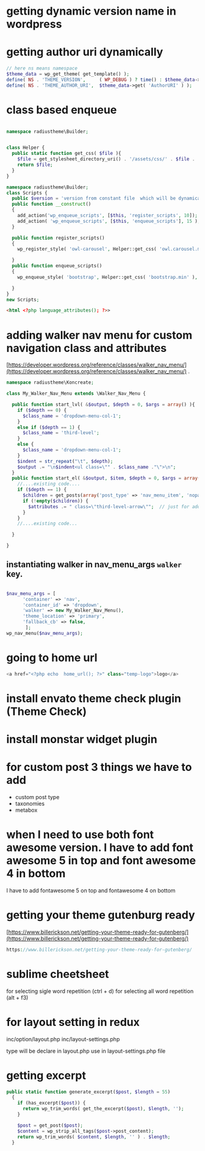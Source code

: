 # getting dynamic version name in wordpress
# getting author uri dynamically


~~~php
// here ns means namespace
$theme_data = wp_get_theme( get_template() );
define( NS . 'THEME_VERSION',     ( WP_DEBUG ) ? time() : $theme_data->get( 'Version' ) );
define( NS . 'THEME_AUTHOR_URI',  $theme_data->get( 'AuthorURI' ) );
~~~

# class based enqueue

~~~php

namespace radiustheme\Builder;


class Helper {
  public static function get_css( $file ){
    $file = get_stylesheet_directory_uri() . '/assets/css/' . $file . '.css';
    return $file;
  }
}

~~~


~~~php
namespace radiustheme\Builder;
class Scripts {
  public $version = 'version from constant file  which will be dynamically ';
  public function __construct()
  {
    add_action('wp_enqueue_scripts', [$this, 'register_scripts', 10]);
    add_action( 'wp_enqueue_scripts', [$this, 'enqueue_scripts'], 15 );
  }

  public function register_scripts()
  {
    wp_register_style( 'owl-carousel', Helper::get_css( 'owl.carousel.min' ), array(), $this->version );

  }
  public function enqueue_scripts()
  {
    wp_enqueue_style( 'bootstrap', Helper::get_css( 'bootstrap.min' ), array(), $this->version );

  }
}
new Scripts;
~~~


~~~md
<html <?php language_attributes(); ?>>
~~~

# adding walker nav menu for custom navigation class and attributes

[https://developer.wordpress.org/reference/classes/walker_nav_menu/](https://developer.wordpress.org/reference/classes/walker_nav_menu/) .

~~~php
namespace radiustheme\Koncreate;

class My_Walker_Nav_Menu extends \Walker_Nav_Menu {

  public function start_lvl( &$output, $depth = 0, $args = array() ){
    if ($depth == 0) {
      $class_name = 'dropdown-menu-col-1';
    }
    else if ($depth == 1) {
      $class_name = 'third-level';
    }
    else {
      $class_name = 'dropdown-menu-col-1';
    }
    $indent = str_repeat("\t", $depth);
    $output .= "\n$indent<ul class=\"" . $class_name ."\">\n";
  }
  public function start_el( &$output, $item, $depth = 0, $args = array(), $id = 0 ) {
    //....existing code....
    if ($depth == 1) {
      $children = get_posts(array('post_type' => 'nav_menu_item', 'nopaging' => true, 'numberposts' => 1, 'meta_key' => '_menu_item_menu_item_parent', 'meta_value' => $item->ID));
      if (!empty($children)) {
        $attributes .= " class=\"third-level-arrow\"";  // just for adding this I have added this
      }
    }
    //....existing code...

  }

}

~~~

## instantiating walker in nav_menu_args `walker` key.

~~~php

$nav_menu_args = [
      'container' => 'nav',
      'container_id' => 'dropdown',
      'walker' => new My_Walker_Nav_Menu(),
      'theme_location' => 'primary',
      'fallback_cb' => false,
       ];
wp_nav_menu($nav_menu_args);
~~~


# going to home url

~~~php
<a href="<?php echo  home_url(); ?>" class="temp-logo">logo</a>
~~~

# install envato theme check plugin (Theme Check)
# install monstar widget plugin

# for custom post 3 things we have to add
* custom post type
* taxonomies
* metabox

# when I need to use both font awesome version. I have to add font awesome 5 in top and font awesome 4 in bottom
I have to add fontawesome 5 on top
and fontawesome 4 on bottom

# getting your theme gutenburg ready
[https://www.billerickson.net/getting-your-theme-ready-for-gutenberg/](https://www.billerickson.net/getting-your-theme-ready-for-gutenberg/)
~~~php
https://www.billerickson.net/getting-your-theme-ready-for-gutenberg/
~~~

# sublime cheetsheet
for selecting sigle word repetition (ctrl + d)
for selecting all word repetition (alt + f3)



# for layout setting in redux

inc/option/layout.php
inc/layout-settings.php

type will be declare in layout.php
use in layout-settings.php file

# getting excerpt
~~~php
public static function generate_excerpt($post, $length = 55)
  {
    if (has_excerpt($post)) {
      return wp_trim_words( get_the_excerpt($post), $length, '');
    }

    $post = get_post($post);
    $content = wp_strip_all_tags($post->post_content);
    return wp_trim_words( $content, $length, '' ) . $length;
  }

~~~



